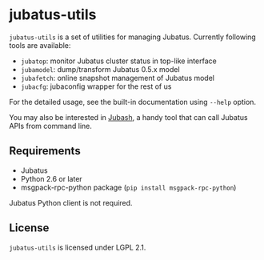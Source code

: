 jubatus-utils
================================

``jubatus-utils`` is a set of utilities for managing Jubatus.
Currently following tools are available:

* ``jubatop``: monitor Jubatus cluster status in top-like interface
* ``jubamodel``: dump/transform Jubatus 0.5.x model
* ``jubafetch``: online snapshot management of Jubatus model
* ``jubacfg``: jubaconfig wrapper for the rest of us

For the detailed usage, see the built-in documentation using ``--help`` option.

You may also be interested in [Jubash](https://github.com/kmaehashi/jubash), a handy tool that can call Jubatus APIs from command line.

Requirements
----------------

* Jubatus
* Python 2.6 or later
* msgpack-rpc-python package (``pip install msgpack-rpc-python``)

Jubatus Python client is not required.

License
----------------

``jubatus-utils`` is licensed under LGPL 2.1.
